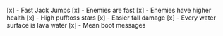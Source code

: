 [x] - Fast Jack Jumps
[x] - Enemies are fast
[x] - Enemies have higher health
[x] - High pufftoss stars
[x] - Easier fall damage
[x] - Every water surface is lava water
[x] - Mean boot messages